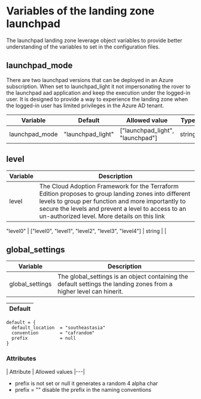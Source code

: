 # Variables of the landing zone launchpad

The launchpad landing zone leverage object variables to provide better understanding of the variables to set in the configuration files.

## launchpad_mode

There are two launchpad versions that can be deployed in an Azure subscription. When set to launchpad_light it not impersonating the rover to the launchpad aad application and keep the execution under the logged-in user. It is designed to provide a way to experience the landing zone when the logged-in user has limited privileges in the Azure AD tenant.

| Variable | Default | Allowed value | Type | Example |
|---|---|---|---|---|
| launchpad_mode | "launchpad_light" | ["launchpad_light", "launchpad"] | string | |

## level

| Variable | Description |
|---|---|
| level | The Cloud Adoption Framework for the Terraform Edition proposes to group landing zones into different levels to group per function and more importantly to secure the levels and prevent a level to access to an un-authorized level. More details on this link |


"level0" | ["level0", "level1", "level2", "level3", "level4"] | string | |

## global_settings

| Variable | Description |
|---|---|
| global_settings | The global_settings is an object containing the default settings the landing zones from a higher level can hinerit. |

| Default | 
|---|
```hcl
default = {
  default_location  = "southeastasia"
  convention        = "cafrandom"
  prefix            = null
}
```
### Attributes

| Attribute | Allowed values
|---|
* prefix is not set or null it generates a random 4 alpha char
* prefix = "" disable the prefix in the naming conventions
